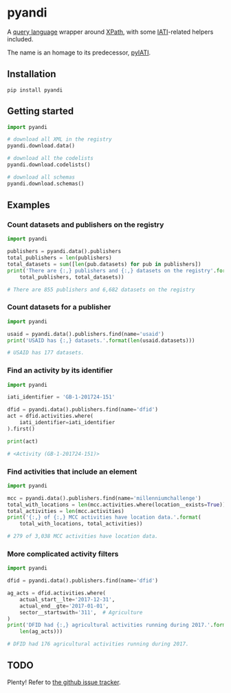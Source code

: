 # pyandi

A [query language](https://erikbern.com/2018/08/30/i-dont-want-to-learn-your-garbage-query-language.html) wrapper around [XPath](https://en.wikipedia.org/wiki/XPath), with some [IATI](https://iatistandard.org/)-related helpers included.

The name is an homage to its predecessor, [pyIATI](https://github.com/IATI/pyIATI).

## Installation

```shell
pip install pyandi
```

## Getting started

```python
import pyandi

# download all XML in the registry
pyandi.download.data()

# download all the codelists
pyandi.download.codelists()

# download all schemas
pyandi.download.schemas()
```

## Examples

### Count datasets and publishers on the registry

```python
import pyandi

publishers = pyandi.data().publishers
total_publishers = len(publishers)
total_datasets = sum([len(pub.datasets) for pub in publishers])
print('There are {:,} publishers and {:,} datasets on the registry'.format(
    total_publishers, total_datasets))

# There are 855 publishers and 6,682 datasets on the registry
```

### Count datasets for a publisher

```python
import pyandi

usaid = pyandi.data().publishers.find(name='usaid')
print('USAID has {:,} datasets.'.format(len(usaid.datasets)))

# USAID has 177 datasets.
```

### Find an activity by its identifier

```python
import pyandi

iati_identifier = 'GB-1-201724-151'

dfid = pyandi.data().publishers.find(name='dfid')
act = dfid.activities.where(
    iati_identifier=iati_identifier
).first()

print(act)

# <Activity (GB-1-201724-151)>
```

### Find activities that include an element

```python
import pyandi

mcc = pyandi.data().publishers.find(name='millenniumchallenge')
total_with_locations = len(mcc.activities.where(location__exists=True))
total_activities = len(mcc.activities)
print('{:,} of {:,} MCC activities have location data.'.format(
    total_with_locations, total_activities))

# 279 of 3,038 MCC activities have location data.
```

### More complicated activity filters

```python
import pyandi

dfid = pyandi.data().publishers.find(name='dfid')

ag_acts = dfid.activities.where(
    actual_start__lte='2017-12-31',
    actual_end__gte='2017-01-01',
    sector__startswith='311',  # Agriculture
)
print('DFID had {:,} agricultural activities running during 2017.'.format(
    len(ag_acts)))

# DFID had 176 agricultural activities running during 2017.
```

## TODO

Plenty! Refer to [the github issue tracker](https://github.com/andylolz/pyandi/issues).
